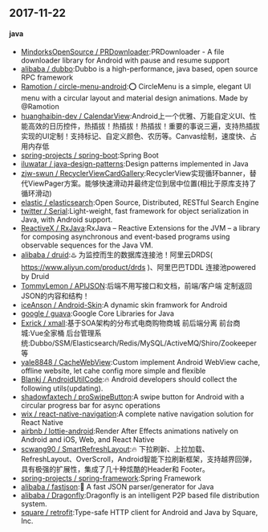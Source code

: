 ## 2017-11-22

#### java
* [MindorksOpenSource / PRDownloader](https://github.com/MindorksOpenSource/PRDownloader):PRDownloader - A file downloader library for Android with pause and resume support
* [alibaba / dubbo](https://github.com/alibaba/dubbo):Dubbo is a high-performance, java based, open source RPC framework
* [Ramotion / circle-menu-android](https://github.com/Ramotion/circle-menu-android):⭕️ CircleMenu is a simple, elegant UI menu with a circular layout and material design animations. Made by @Ramotion
* [huanghaibin-dev / CalendarView](https://github.com/huanghaibin-dev/CalendarView):Android上一个优雅、万能自定义UI、性能高效的日历控件，热插拔！热插拔！热插拔！重要的事说三遍，支持热插拔实现的UI定制！支持标记、自定义颜色、农历等。Canvas绘制，速度快、占用内存低
* [spring-projects / spring-boot](https://github.com/spring-projects/spring-boot):Spring Boot
* [iluwatar / java-design-patterns](https://github.com/iluwatar/java-design-patterns):Design patterns implemented in Java
* [zjw-swun / RecyclerViewCardGallery](https://github.com/zjw-swun/RecyclerViewCardGallery):RecyclerView实现循环banner，替代ViewPager方案。能够快速滑动并最终定位到居中位置(相比于原库支持了循环滑动)
* [elastic / elasticsearch](https://github.com/elastic/elasticsearch):Open Source, Distributed, RESTful Search Engine
* [twitter / Serial](https://github.com/twitter/Serial):Light-weight, fast framework for object serialization in Java, with Android support.
* [ReactiveX / RxJava](https://github.com/ReactiveX/RxJava):RxJava – Reactive Extensions for the JVM – a library for composing asynchronous and event-based programs using observable sequences for the Java VM.
* [alibaba / druid](https://github.com/alibaba/druid):♨️ 为监控而生的数据库连接池！阿里云DRDS( https://www.aliyun.com/product/drds )、阿里巴巴TDDL 连接池powered by Druid
* [TommyLemon / APIJSON](https://github.com/TommyLemon/APIJSON):后端不用写接口和文档，前端/客户端 定制返回JSON的内容和结构！
* [iceAnson / Android-Skin](https://github.com/iceAnson/Android-Skin):A dynamic skin framwork for Android
* [google / guava](https://github.com/google/guava):Google Core Libraries for Java
* [Exrick / xmall](https://github.com/Exrick/xmall):基于SOA架构的分布式电商购物商城 前后端分离 前台商城:Vue全家桶 后台管理系统:Dubbo/SSM/Elasticsearch/Redis/MySQL/ActiveMQ/Shiro/Zookeeper等
* [yale8848 / CacheWebView](https://github.com/yale8848/CacheWebView):Custom implement Android WebView cache, offline website, let cahe config more simple and flexible
* [Blankj / AndroidUtilCode](https://github.com/Blankj/AndroidUtilCode):🔥 Android developers should collect the following utils(updating).
* [shadowfaxtech / proSwipeButton](https://github.com/shadowfaxtech/proSwipeButton):A swipe button for Android with a circular progress bar for async operations
* [wix / react-native-navigation](https://github.com/wix/react-native-navigation):A complete native navigation solution for React Native
* [airbnb / lottie-android](https://github.com/airbnb/lottie-android):Render After Effects animations natively on Android and iOS, Web, and React Native
* [scwang90 / SmartRefreshLayout](https://github.com/scwang90/SmartRefreshLayout):🔥 下拉刷新、上拉加载、RefreshLayout、OverScroll，Android智能下拉刷新框架，支持越界回弹，具有极强的扩展性，集成了几十种炫酷的Header和 Footer。
* [spring-projects / spring-framework](https://github.com/spring-projects/spring-framework):Spring Framework
* [alibaba / fastjson](https://github.com/alibaba/fastjson):🚄 A fast JSON parser/generator for Java
* [alibaba / Dragonfly](https://github.com/alibaba/Dragonfly):Dragonfly is an intelligent P2P based file distribution system.
* [square / retrofit](https://github.com/square/retrofit):Type-safe HTTP client for Android and Java by Square, Inc.
